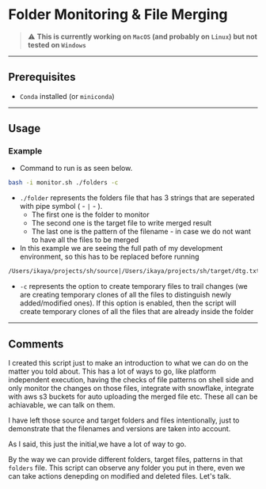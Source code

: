 # Folder Monitoring & File Merging

> :warning: **This is currently working on `MacOS` (and probably on `Linux`) but not tested on `Windows`**
---

## Prerequisites
- `Conda` installed (or `miniconda`)

---

## Usage

### Example
-  Command to run is as seen below.
```bash
bash -i monitor.sh ./folders -c
```
- `./folder` represents the folders file that has 3 strings that are seperated with pipe symbol ( - `|` - ).
    - The first one is the folder to monitor
    - The second one is the target file to write merged result
    - The last one is the pattern of the filename - in case we do not want to have all the files to be merged
- In this example we are seeing the full path of my development environment, so this has to be replaced before running
```txt
/Users/ikaya/projects/sh/source|/Users/ikaya/projects/sh/target/dtg.txt|*dtg*
```
- `-c` represents the option to create temporary files to trail changes (we are creating temporary clones of all the files to distinguish newly added/modified ones). If this option is enabled, then the script will create temporary clones of all the files that are already inside the folder

---

## Comments
I created this script just to make an introduction to what we can do on the matter you told about. This has a lot of ways to go, like platform independent execution, having the checks of file patterns on shell side and only monitor the changes on those files, integrate with snowflake, integrate with aws s3 buckets for auto uploading the merged file etc. These all can be achiavable, we can talk on them.

I have left those source and target folders and files intentionally, just to demonstrate that the filenames and versions are taken into account.

As I said, this just the initial,we have a lot of way to go.

By the way we can provide different folders, target files, patterns in that `folders` file. This script can observe any folder you put in there, even we can take actions denepding on modified and deleted files. Let's talk.